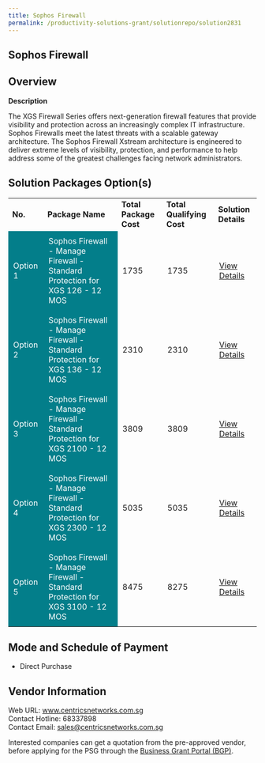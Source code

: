 ```yaml
---
title: Sophos Firewall
permalink: /productivity-solutions-grant/solutionrepo/solution2831
---
```


## Sophos Firewall

## Overview

**Description**

The XGS Firewall Series offers next-generation firewall features that provide visibility and protection across an increasingly complex IT infrastructure. Sophos Firewalls meet the latest threats with a scalable gateway architecture. The Sophos Firewall Xstream architecture is engineered to deliver extreme levels of visibility, protection, and performance to help address some of the greatest challenges facing network administrators.

## Solution Packages Option(s)

<table>
<tr>
<td><b>No.</b></td>
<td><b>Package Name</b></td>
<td><b>Total Package Cost</b></td>
<td><b>Total Qualifying Cost</b></td>
<td><b>Solution Details</b></td>
</tr>
<tr>
<td style='padding: 10px; background-color: #037E8A; color: #FFFFFF;'>Option 1</td>
<td style='padding: 10px; background-color: #037E8A; color: #FFFFFF;'>Sophos Firewall - Manage Firewall - Standard Protection for XGS 126 - 12 MOS</td>
<td style='padding: 10px;'>1735</td>
<td style='padding: 10px;'>1735</td>
<td style='padding: 10px;'><a href='https://www.gobusiness.gov.sg/images/psg/Centrics_Networks_20200344_Desensitised_Annex_3_Part_1.pdf' target='_blank'>View Details</a></td>
</tr>
<tr>
<td style='padding: 10px; background-color: #037E8A; color: #FFFFFF;'>Option 2</td>
<td style='padding: 10px; background-color: #037E8A; color: #FFFFFF;'>Sophos Firewall - Manage Firewall - Standard Protection for XGS 136 - 12 MOS</td>
<td style='padding: 10px;'>2310</td>
<td style='padding: 10px;'>2310</td>
<td style='padding: 10px;'><a href='https://www.gobusiness.gov.sg/images/psg/Centrics_Networks_20200344_Desensitised_Annex_3_Part_2.pdf' target='_blank'>View Details</a></td>
</tr>
<tr>
<td style='padding: 10px; background-color: #037E8A; color: #FFFFFF;'>Option 3</td>
<td style='padding: 10px; background-color: #037E8A; color: #FFFFFF;'>Sophos Firewall - Manage Firewall - Standard Protection for XGS 2100 - 12 MOS  </td>
<td style='padding: 10px;'>3809</td>
<td style='padding: 10px;'>3809</td>
<td style='padding: 10px;'><a href='https://www.gobusiness.gov.sg/images/psg/Centrics_Networks_20200344_Desensitised_Annex_3_Part_3.pdf' target='_blank'>View Details</a></td>
</tr>
<tr>
<td style='padding: 10px; background-color: #037E8A; color: #FFFFFF;'>Option 4</td>
<td style='padding: 10px; background-color: #037E8A; color: #FFFFFF;'>Sophos Firewall - Manage Firewall - Standard Protection for XGS 2300 - 12 MOS  </td>
<td style='padding: 10px;'>5035</td>
<td style='padding: 10px;'>5035</td>
<td style='padding: 10px;'><a href='https://www.gobusiness.gov.sg/images/psg/Centrics_Networks_20200344_Desensitised_Annex_3_Part_4.pdf' target='_blank'>View Details</a></td>
</tr>
<tr>
<td style='padding: 10px; background-color: #037E8A; color: #FFFFFF;'>Option 5</td>
<td style='padding: 10px; background-color: #037E8A; color: #FFFFFF;'>Sophos Firewall - Manage Firewall - Standard Protection for XGS 3100 - 12 MOS  </td>
<td style='padding: 10px;'>8475</td>
<td style='padding: 10px;'>8275</td>
<td style='padding: 10px;'><a href='https://www.gobusiness.gov.sg/images/psg/Centrics_Networks_20200344_Desensitised_Annex_3_Part_5.pdf' target='_blank'>View Details</a></td>
</tr>
</table>

## Mode and Schedule of Payment

 - Direct Purchase

## Vendor Information

 Web URL: www.centricsnetworks.com.sg <br>Contact Hotline: 68337898 <br>Contact Email: sales@centricsnetworks.com.sg <br>

Interested companies can get a quotation from the pre-approved vendor, before applying for the PSG through the <a href='https://www.businessgrants.gov.sg/' target='_blank' rel='noopener'>Business Grant Portal (BGP)</a>.

<script src="/jquery/resize-tables.js"></script>
